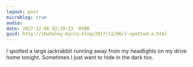 ```yaml
---
layout: post
microblog: true
audio: 
date: 2017-12-06 02:29:13 -0700
guid: http://jbwhaley.micro.blog/2017/12/06/i-spotted-a.html
---
```

I spotted a large jackrabbit running away from my headlights on my drive home tonight. Sometimes I just want to hide in the dark too.
